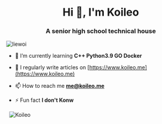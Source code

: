 <h1 align="center">Hi 👋, I'm Koileo</h1>
<h3 align="center">A senior high school technical house</h3>

<p align="left"> <img src="https://count.getloli.com/get/@:koileo" alt="liewoi" /> </p>


- 🌱 I’m currently learning **C++ Python3.9 GO Docker**

- 📝 I regularly write articles on [https://www.koileo.me](https://www.koileo.me)

- 📫 How to reach me **me@koileo.me**

- ⚡ Fun fact **I don't Konw**


<p>&nbsp;&nbsp;<img align="center" src="https://github-readme-stats.vercel.app/api?username=Koileo&show_icons=true&locale=en" alt="Koileo" /></p>


